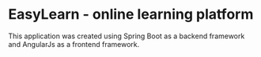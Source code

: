 # EasyLearn - online learning platform
This application was created using Spring Boot as a backend framework and AngularJs as a frontend framework.
